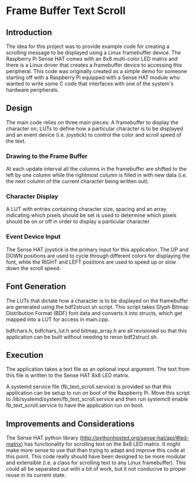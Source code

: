 Frame Buffer Text Scroll
========================

Introduction
------------

The idea for this project was to provide example code for creating a scrolling
 message to be displayed using a Linux framebuffer device. The Raspberry Pi 
 Sense HAT comes with an 8x8 multi-color LED matrix and there is a Linux driver 
 that creates a framebuffer device to accessing this peripheral. This code was
 originally created as a simple demo for someone starting off with a Raspberry
 Pi equipped with a Sense HAT module who wanted to write some C code that 
 interfaces with one of the system's hardware peripherals.

Design 
------

The main code relies on three main pieces: A framebuffer to display the 
 character on, LUTs to define how a particular character is to be displayed and
 an event device (i.e. joystick) to control the color and scroll speed of the
 text.

### Drawing to the Frame Buffer

At each update interval all the columns in the framebuffer are shifted to the 
 left by one column while the rightmost column is filled in with new data 
 (i.e. the next column of the current character being written out).

### Character Display

A LUT with entries containing character size, spacing and an array indicating 
 which pixels should be set is used to determine which pixels should be on or
 off in order to display a particular character.

### Event Device Input

The Sense HAT joystick is the primary input for this application. The UP and
 DOWN positions are used to cycle through different colors for displaying the 
 font, while the RIGHT and LEFT positions are used to speed up or slow down
 the scroll speed.

Font Generation
---------------

The LUTs that dictate how a character is to be displayed on the framebuffer
 are generated using the bdf2struct.sh script. This script takes Glyph Bitmap
 Distribution Format (BDF) font data and converts it into structs, which get
 mapped into a LUT for access in main.cpp.

bdfchars.h, bdfchars_lut.h and bitmap_array.h are all revisioned so that this
 application can be built without needing to rerun bdf2struct.sh.
 
Execution 
---------

The application takes a text file as an optional input argument. The text from
 this file is written to the Sense HAT 8x8 LED matrix. 

A systemd service file (fb_text_scroll.service) is provided so that this 
 application can be setup to run on boot of the Raspberry Pi. Move this
 script to /lib/systemd/system/fb_text_scroll.service and then run 
 systemctl enable fb_text_scroll.service to have the application run on boot.

Improvements and Considerations
-------------------------------

The Sense HAT python library (http://pythonhosted.org/sense-hat/api/#led-matrix)
 has functionality for scrolling text on the 8x8 LED matrix. It might make more
 sense to use that than trying to adapt and improve this code at this point. 
 This code really should have been designed to be more modular and extensible 
 (i.e. a class for scrolling text to any Linux framebuffer). This could all be
 separated out with a bit of work, but it not conducive to proper reuse in its
 current state.


